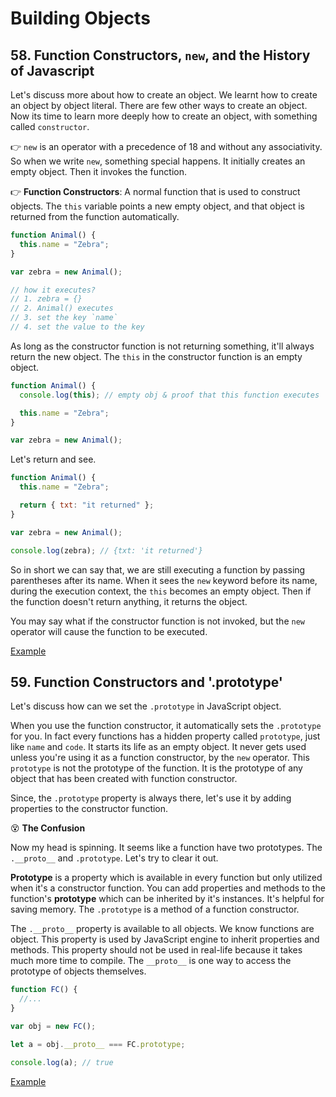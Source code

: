 # Building Objects

## 58. Function Constructors, `new`, and the History of Javascript

Let's discuss more about how to create an object. We learnt how to create an object by object literal. There are few other ways to create an object. Now its time to learn more deeply how to create an object, with something called `constructor`.

👉 `new` is an operator with a precedence of 18 and without any associativity. So when we write `new`, something special happens. It initially creates an empty object. Then it invokes the function.

👉 **Function Constructors**: A normal function that is used to construct objects. The `this` variable points a new empty object, and that object is returned from the function automatically.

```js
function Animal() {
  this.name = "Zebra";
}

var zebra = new Animal();

// how it executes?
// 1. zebra = {}
// 2. Animal() executes
// 3. set the key `name`
// 4. set the value to the key
```

As long as the constructor function is not returning something, it'll always return the new object. The `this` in the constructor function is an empty object.

```js
function Animal() {
  console.log(this); // empty obj & proof that this function executes

  this.name = "Zebra";
}

var zebra = new Animal();
```

Let's return and see.

```js
function Animal() {
  this.name = "Zebra";

  return { txt: "it returned" };
}

var zebra = new Animal();

console.log(zebra); // {txt: 'it returned'}
```

So in short we can say that, we are still executing a function by passing parentheses after its name. When it sees the `new` keyword before its name, during the execution context, the `this` becomes an empty object. Then if the function doesn't return anything, it returns the object.

You may say what if the constructor function is not invoked, but the `new` operator will cause the function to be executed.

[Example](./58.js)

## 59. Function Constructors and '.prototype'

Let's discuss how can we set the `.prototype` in JavaScript object.

When you use the function constructor, it automatically sets the `.prototype` for you. In fact every functions has a hidden property called `prototype`, just like `name` and `code`. It starts its life as an empty object. It never gets used unless you're using it as a function constructor, by the `new` operator. This `prototype` is not the prototype of the function. It is the prototype of any object that has been created with function constructor.

Since, the `.prototype` property is always there, let's use it by adding properties to the constructor function.

😵 **The Confusion**

Now my head is spinning. It seems like a function have two prototypes. The `.__proto__` and `.prototype`. Let's try to clear it out.

**Prototype** is a property which is available in every function but only utilized when it's a constructor function. You can add properties and methods to the function's **prototype** which can be inherited by it's instances. It's helpful for saving memory. The `.prototype` is a method of a function constructor.

The `.__proto__` property is available to all objects. We know functions are object. This property is used by JavaScript engine to inherit properties and methods. This property should not be used in real-life because it takes much more time to compile. The `__proto__` is one way to access the prototype of objects themselves.

```js
function FC() {
  //...
}

var obj = new FC();

let a = obj.__proto__ === FC.prototype;

console.log(a); // true
```

[Example](./59.js)
